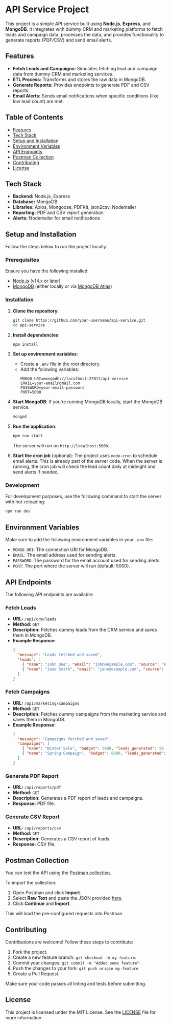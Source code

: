 
# API Service Project

This project is a simple API service built using **Node.js**, **Express**, and **MongoDB**. It integrates with dummy CRM and marketing platforms to fetch leads and campaign data, processes the data, and provides functionality to generate reports (PDF/CSV) and send email alerts.

## Features

- **Fetch Leads and Campaigns:** Simulates fetching lead and campaign data from dummy CRM and marketing services.
- **ETL Process:** Transforms and stores the raw data in MongoDB.
- **Generate Reports:** Provides endpoints to generate PDF and CSV reports.
- **Email Alerts:** Sends email notifications when specific conditions (like low lead count) are met.
  
## Table of Contents

- [Features](#features)
- [Tech Stack](#tech-stack)
- [Setup and Installation](#setup-and-installation)
- [Environment Variables](#environment-variables)
- [API Endpoints](#api-endpoints)
- [Postman Collection](#postman-collection)
- [Contributing](#contributing)
- [License](#license)

## Tech Stack

- **Backend:** Node.js, Express
- **Database:** MongoDB
- **Libraries:** Axios, Mongoose, PDFKit, json2csv, Nodemailer
- **Reporting:** PDF and CSV report generation
- **Alerts:** Nodemailer for email notifications

## Setup and Installation

Follow the steps below to run the project locally.

### Prerequisites

Ensure you have the following installed:

- [Node.js](https://nodejs.org/en/download/) (v14.x or later)
- [MongoDB](https://docs.mongodb.com/manual/installation/) (either locally or via [MongoDB Atlas](https://www.mongodb.com/cloud/atlas))

### Installation

1. **Clone the repository**:
    ```bash
    git clone https://github.com/your-username/api-service.git
    cd api-service
    ```

2. **Install dependencies**:
    ```bash
    npm install
    ```

3. **Set up environment variables**:
    - Create a `.env` file in the root directory.
    - Add the following variables:
      ```
      MONGO_URI=mongodb://localhost:27017/api-service
      EMAIL=your-email@gmail.com
      PASSWORD=your-email-password
      PORT=5000
      ```

4. **Start MongoDB**:
   If you're running MongoDB locally, start the MongoDB service.
   ```bash
   mongod
   ```

5. **Run the application**:
    ```bash
    npm run start
    ```

    The server will run on `http://localhost:5000`.

6. **Start the cron job** (optional):
   The project uses `node-cron` to schedule email alerts. This is already part of the server code. When the server is running, the cron job will check the lead count daily at midnight and send alerts if needed.

### Development

For development purposes, use the following command to start the server with hot-reloading:
```bash
npm run dev
```

## Environment Variables

Make sure to add the following environment variables in your `.env` file:

- `MONGO_URI`: The connection URI for MongoDB.
- `EMAIL`: The email address used for sending alerts.
- `PASSWORD`: The password for the email account used for sending alerts.
- `PORT`: The port where the server will run (default: 5000).

## API Endpoints

The following API endpoints are available:

### **Fetch Leads**

- **URL:** `/api/crm/leads`
- **Method:** `GET`
- **Description:** Fetches dummy leads from the CRM service and saves them in MongoDB.
- **Example Response:**
    ```json
    {
      "message": "Leads fetched and saved",
      "leads": [
        { "name": "John Doe", "email": "john@example.com", "source": "Facebook" },
        { "name": "Jane Smith", "email": "jane@example.com", "source": "Google" }
      ]
    }
    ```

### **Fetch Campaigns**

- **URL:** `/api/marketing/campaigns`
- **Method:** `GET`
- **Description:** Fetches dummy campaigns from the marketing service and saves them in MongoDB.
- **Example Response:**
    ```json
    {
      "message": "Campaigns fetched and saved",
      "campaigns": [
        { "name": "Winter Sale", "budget": 5000, "leads_generated": 50 },
        { "name": "Spring Campaign", "budget": 8000, "leads_generated": 100 }
      ]
    }
    ```

### **Generate PDF Report**

- **URL:** `/api/reports/pdf`
- **Method:** `GET`
- **Description:** Generates a PDF report of leads and campaigns.
- **Response:** PDF file.

### **Generate CSV Report**

- **URL:** `/api/reports/csv`
- **Method:** `GET`
- **Description:** Generates a CSV report of leads.
- **Response:** CSV file.

## Postman Collection

You can test the API using the [Postman collection](https://www.getpostman.com/collections/your-postman-collection-url).

To import the collection:
1. Open Postman and click **Import**.
2. Select **Raw Text** and paste the JSON provided [here](#).
3. Click **Continue** and **Import**.

This will load the pre-configured requests into Postman.

## Contributing

Contributions are welcome! Follow these steps to contribute:

1. Fork the project.
2. Create a new feature branch: `git checkout -b my-feature`.
3. Commit your changes: `git commit -m "Added some feature"`.
4. Push the changes to your fork: `git push origin my-feature`.
5. Create a Pull Request.

Make sure your code passes all linting and tests before submitting.

## License

This project is licensed under the MIT License. See the [LICENSE](LICENSE) file for more information.
